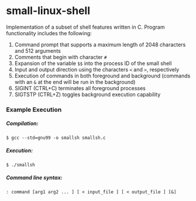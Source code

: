 # small-linux-shell
Implementation of a subset of shell features written in C. Program functionality includes the following:
1. Command prompt that supports a maximum length of 2048 characters and 512 arguments
2. Comments that begin with character `#`
3. Expansion of the variable `$$` into the process ID of the small shell
4. Input and output direction using the characters `<` and `>`, respectively
5. Execution of commands in both foreground and background (commands with an `&` at the end will be run in the background)
6. SIGINT (CTRL+C) terminates all foreground processes
7. SIGTSTP (CTRL+Z) toggles background execution capability

### Example Execution
##### Compilation:

`$ gcc --std=gnu99 -o smallsh smallsh.c`


##### Execution:

`$ ./smallsh`


##### Command line syntax:

`: command [arg1 arg2 ... ] [ < input_file ] [ < output_file ] [&]`
